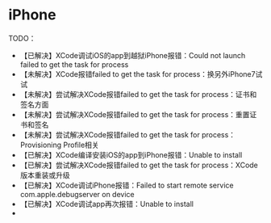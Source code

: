 # iPhone

TODO：

* 【已解决】XCode调试iOS的app到越狱iPhone报错：Could not launch failed to get the task for process
* 【未解决】XCode报错failed to get the task for process：换另外iPhone7试试
* 【未解决】尝试解决XCode报错failed to get the task for process：证书和签名方面
* 【未解决】尝试解决XCode报错failed to get the task for process：重置证书和签名
* 【未解决】尝试解决XCode报错failed to get the task for process：Provisioning Profile相关
* 【已解决】XCode编译安装iOS的app到iPhone报错：Unable to install
* 【已解决】尝试解决XCode报错failed to get the task for process：XCode版本重装或升级
* 【已解决】XCode调试iPhone报错：Failed to start remote service com.apple.debugserver on device
* 【已解决】XCode调试app再次报错：Unable to install
* 